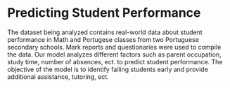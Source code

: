 # Predicting Student Performance
The dataset being analyzed contains real-world data about student performance in Math and Portugese classes from two Portuguese secondary schools. 
Mark reports and questionaries were used to compile the data. Our model analyzes different factors such as 
parent occupation, study time, number of absences, ect. to predict student performance.
The objective of the model is to identify failing students early and provide additional assistance, tutoring, ect.

